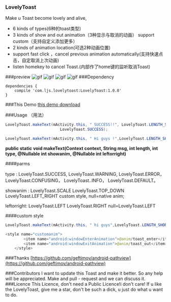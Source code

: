 ### LovelyToast
Make u Toast become lovely and alive,
* 6 kinds of types(6种的toast类型)
* 3 kinds of show and out animation（3种显示与取消的动画） support custom（支持自定义添加更多）
* 2 kinds of animation location(可选2种动画位置)
* support fast click ，cancel previous animation automatically(支持快速点击，自定取消上次动画)
* listen homekey to cancel Toast.(内部作了home键的监听取消Toast)


###preview
![gif](http://i1.piimg.com/4851/5cdda9ba1f99fed1.gif)
![gif](http://i1.piimg.com/4851/f4e2368d77de3447.gif)
![gif](http://i1.piimg.com/4851/f0877a79ee62a397.gif)
![gif](http://i1.piimg.com/4851/02ee9b9dbe9e141f.gif)
###Dependency

```
dependencies {
	compile 'com.ljs.lovelytoast:LovelyToast:1.0.0'
}
```
###This Demo
[this demo download](http://download.csdn.net/detail/luojiusan520/9643109)

###Usage （用法）

``` java
LovelyToast.makeText(mActivity.this, " SUCCESS!!", LovelyToast.LENGTH_SHORT,
                        LovelyToast.SUCCESS);

LovelyToast.makeText(mActivity.this, " Hi guys !",LovelyToast.LENGTH_SHORT , LovelyToast.SUCCESS, LovelyToast.SCALE , LovelyToast.RIGHT);
```
**public static void makeText(Context context, String msg, int length, int type, @Nullable int showanim, @Nullable int leftorright)**





####parms

type :
LovelyToast.SUCCESS,
LovelyToast.WARNING,
LovelyToast.ERROR，
LovelyToast.CONFUSING，
LovelyToast..INFO，
LovelyToast.DEFAULT。

showanim :
 LovelyToast.SCALE
 LovelyToast.TOP_DOWN
 LovelyToast.LEFT_RIGHT
 custom style,
null=native anim;

leftorright:
LovelyToast.LEFT
LovelyToast.RIGHT
null=LovelyToast.LEFT

####custom style
``` java
LovelyToast.makeText(mActivity.this, " hi guys",LovelyToast.LENGTH_SHORT, LovelyToast.SUCCESS, R.style.customanim , LovelyToast.RIGHT)

<style name="customanim">
        <item name="android:windowEnterAnimation">@anim/toast_enter</item>
        <item name="android:windowExitAnimation">@anim/toast_out</item>
    </style>
```

###Thanks
[https://github.com/geftimov/android-pathview](https://github.com/geftimov/android-pathview)

###Contributors
I want to update this Toast and make it better. So any help will be appreciated. Make and pull - request and we can discuss it.
###Licence
This Licence,
don't need a Public Licence!i don't care!
If u like the LovelyToast,
give me a star,
don't be such a dick,
u just do what u want to do.
